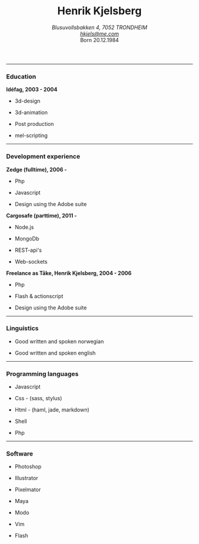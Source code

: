 
<header class="acenter">

Henrik Kjelsberg
================

<address>
  Blusuvollsbakken 4, 7052 TRONDHEIM<br />
  <a href="mailto:hkjels@me.com">hkjels@me.com</a>
</address>
Born <time datetime="1984-20-12">20.12.1984</time>

</header>

* * *


### Education

__Idéfag, 2003 - 2004__

* 3d-design

* 3d-animation

* Post production

* mel-scripting


* * *


### Development experience

__Zedge (fulltime), 2006 -__

* Php

* Javascript

* Design using the Adobe suite


__Cargosafe (parttime), 2011 -__

* Node.js

* MongoDb

* REST-api's

* Web-sockets


__Freelance as Tåke, Henrik Kjelsberg, 2004 - 2006__

* Php

* Flash & actionscript

* Design using the Adobe suite


* * *


### Linguistics

* Good written and spoken norwegian

* Good written and spoken english


* * *


### Programming languages

* Javascript

* Css - (sass, stylus)

* Html - (haml, jade, markdown)

* Shell

* Php


* * *


### Software

* Photoshop

* Illustrator

* Pixelmator

* Maya

* Modo

* Vim

* Flash

